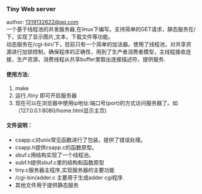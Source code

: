 ### Tiny Web server
author: <1319132622@qq.com>  
  一个基于线程池的并发服务器,在linux下编写。支持简单的GET请求，静态服务在/下，实现了显示图片,文本，下载文件等功能。  
    动态服务在/cgi-bin/下，目前只有一个简单的加法器。使用了线程池，对共享资源进行加锁控制，确保程序的正确性，用到了生产者消费者模型，主线程接收连接，生产资源，消费线程从共享buffer里取出连接描述符，提供服务.  
#### 使用方法:  
  1. make
  2. 运行./tiny <port>即可开启服务器
  3. 现在可以在浏览器中使用ip地址:端口号(port)的方式访问服务器了。如（127.0.0.1:8080/home.html显示主页)  
   

#### 文件说明：  
  * csapp.c对unix常见函数进行了包装，提供了错误处理。  
  * csapp.h提供csapp.c的函数原型。  
  * sbuf.c用结构实现了一个线程池。  
  * subf.h提供sbuf.c里的结构和函数原型  
  * tiny.c服务器主程序,实现服务器的主要功能
  * /cgi-bin/adder.c 主要用于生成adder cgi程序.
  * 其他文件用于提供静态服务
